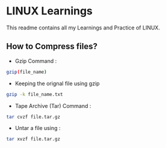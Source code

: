 # LINUX Learnings

This readme contains all my Learnings and Practice of LINUX.

## How to Compress files?

- Gzip Command : 
```bash
gzip(file_name)
```
- Keeping the orignal file using gzip
```bash
gzip -k file_name.txt
```
- Tape Archive (Tar) Command :
```bash
tar cvzf file.tar.gz
```
- Untar a file using :
```bash
tar xvzf file.tar.gz
```
